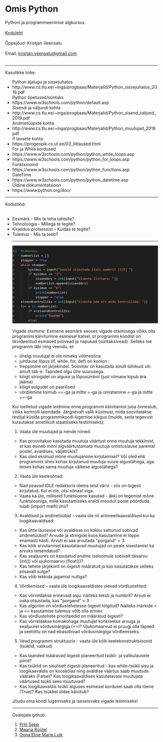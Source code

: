 # Omis Python
Pythoni ja programmeerimise algkursus.
<br></br>
<a href="https://www.omis.ee/course/python-2503-3004-40-kr_eesti/">Koduleht</a>
<br></br>
Õppejõud: Kristjan Veensalu
<br></br>
Email: kristjan.veensalu@gmail.com
<br></br>

<hr></hr>
Kasulikke linke:
<ul>
	Python ajalugu ja sissejuhatus
	<li>http://www.cs.tlu.ee/~inga/progbaas/Materjalid/Python_sissejuhatus_2019.pdf</li>
	Python õpetused/süntaks
	<li>https://www.w3schools.com/python/default.asp</li>
	Sisendi ja väljundi kohta
	<li>http://www.cs.tlu.ee/~inga/progbaas/Materjalid/Python_sisend_valjund_2019.pdf</li>
	Andmetüüpide kohta
	<li>http://www.cs.tlu.ee/~inga/progbaas/Materjalid/Python_muutujad_2019.pdf</li>
	If lausete kohta
	<li>https://progeopik.cs.ut.ee/03_liitlaused.html</li>
	For ja While kordused
	<li>https://www.w3schools.com/python/python_while_loops.asp</li>
	<li>https://www.w3schools.com/python/python_for_loops.asp</li>
	Funktsioonid
	<li>https://www.w3schools.com/python/python_functions.asp</li>
	DateTime
	<li>https://www.w3schools.com/python/python_datetime.asp</li>
	Üldine dokumentatsioon
	<li>https://www.python.org/doc/</li>
</ul>
<hr></hr>
Kodutööd:
<br></br>
<ul>
	<li>Eesmärk - Mis te teha tahtsite?</li>
	<li>Tehnoloogia - Millega te tegite?</li>
	<li>Kirjeldus protsessist - Kuidas te tegite?</li>
	<li>Tulemus - Mis ta teeb?</li>
<hr></hr>

![Pilt pythoni koodist](/assets/pilt.png)

Vigade otsimine: 
Esimene eesmärk seoses vigade otsimisega võiks olla programmi käivitumine esimesel katsel, st programmi koodist on likvideeritud 
esmased pisivead ja näpukad (süntaksivead). Selleks loe programm läbi ning veendu, et:

- ühelgi muutujal ei ole nimeks võtmesõna
- juhtlause lõpus (if, while, for, def) on koolon :
- treppimine on järjekindel. Soovitav on kasutada ainult tühikuid või ainult tab-e. Taanded olgu ühe suurusega.
- kõigil stringidel on alguse ja lõpusümbol (just viimane kipub ära jääma)
- kõigil sulgudel on paarilised
- võrdlemine toimub ==-ga ja mitte =-ga ja omistamine =-ga ja mitte ==-ga

Kui loetletud vigade leidmine enne programmi käivitamist juba õnnestub, võiks kontrolli laiendada. 
Järgnevalt valik küsimusi, mida soovitatakse testijal küsida programmikoodi lugemise käigus 
(muide, seda tegevust kutsutakse ametlikult staatiliseks testimiseks):

1. Vaata üle muutujad ja nende nimed:
- Kas proovitakse kasutada muutuja väärtust enne muutuja tekkimist, st kas esineb mõni algväärtustamata 
muutuja omistuslause paremal poolel, avaldises, väljatrükis?
- Kas oled eksinud mõne muutujanime kirjutamisel? Või oled ehk programmis ühes kohas kirjutanud muutuja 
suure algustähega, aga teises kohas sama muutuja väikese algustähega?

2. Vaata üle keelesõnad:
- Nad peavad IDLE redaktoris olema teist värvi - siis on õigesti kirjutatud. Kui ei ole, otsi sõnast viga.
- Vaata ka üle, milliseid funktsioone kasutad - äkki on tegemist mõne funktsiooniga, mille kasutamiseks 
eraldi mooduli poole pöörduda tulab (import math) jms?

3. Avaldised ja andmetüübid - vaata üle nii aritmeetikaavaldised kui ka loogikaavaldised:
- Kas ühte lausesse või avaldisse on kokku sattunud sobivad andmetüübid? Arvude ja stringide koos kasutamine 
ei lõppe enamasti hästi. Arvuti ei saa arvutada "porgand" + 3.
- Kas kõik arvutamisel kasutatavad muutujad on peale sisestamist ka arvuks teisendatud?
- Kas sealjuures on kasutatud andme iseloomule sobivalt täisarvu (int()) või ujukomaarvu (float())?
- Kas tehete järjekord on õigesti määratud ja kas kasutatakse selleks piisavalt sulge?
- Kas võib tekkida jagamist nulliga?

4. Võrdlemised - vaata üle loogikaavaldistes olevad võrdlustehted:
- Kas võrreldakse erinevaid asju: näiteks teksti ja numbrit? Arvuti ei oska otsustada, kas "porgand" > 3
- Kas algoritm on võrdlustehetesse õigesti tõlgitud? Näiteks märkide < ja <= kasutamise tulemus võib olla erinev.
- Kas võrdlustehete prioriteedid on määratud õigesti?
- Kas võrreldakse komakohaga muutujat konkreetse arvuga ja sealjuurel võrdusmärgiga (==)? 
Ujukomaarvud ei pruugi olla täpsed ja seetõttu on nad ebasobivad võrdusmärgiga võrdlemiseks.

5. Vead programmi struktuuris - vaata üle kõik keelekonstruktsioonid (tsüklid, valikud)
- Kas taanded määravad õigesti planeeritud tsükli- ja valikulausete piirid?
- Kas tsüklid on sisuliselt õigesti planeeritud - kas while-tsükli sisu ja loogikaavaldis
on kooskõlas ning avaldise väärtus saab muutuda vääraks (False)? Kas loogikaavaldises kasutatavate muutujate 
väärtused tsükli sees muutuvad?
- Kas loogikaavaldis tsükli alguses esimesel kordusel saab olla tõene (True)? Kas tsükkel üldse käivitub?

Jõudu oma koodi lugemiseks ja iseseisvaks vigade leidmiseks!

<hr></hr>
Osalejate github:
<ol>
	<li><a href="https://github.com/priitsepp/python">Priit Sepp</a></li>
	<li><a href="https://github.com/maarjaryytel/python">Maarja Rüütel</a></li>
	<li><a href="#">Oona Elise Marie Luik</a></li>
</ol>
